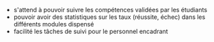 - s'attend à pouvoir suivre les compétences validées par les étudiants 
- pouvoir avoir des statistiques sur les taux (réussite, échec) dans les différents modules dispensé
- facilité les tâches de suivi pour le personnel encadrant 